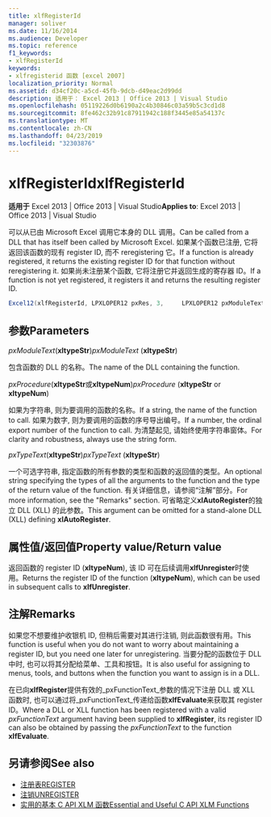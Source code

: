 ```yaml
---
title: xlfRegisterId
manager: soliver
ms.date: 11/16/2014
ms.audience: Developer
ms.topic: reference
f1_keywords:
- xlfRegisterId
keywords:
- xlfregisterid 函数 [excel 2007]
localization_priority: Normal
ms.assetid: d34cf20c-a5cd-45fb-9dcb-d49eac2d99dd
description: 适用于： Excel 2013 | Office 2013 | Visual Studio
ms.openlocfilehash: 05119226d0b6190a2c4b30846c03a59b5c3cd1d8
ms.sourcegitcommit: 8fe462c32b91c87911942c188f3445e85a54137c
ms.translationtype: MT
ms.contentlocale: zh-CN
ms.lasthandoff: 04/23/2019
ms.locfileid: "32303876"
---
```

# <a name="xlfregisterid"></a><span data-ttu-id="af603-104">xlfRegisterId</span><span class="sxs-lookup"><span data-stu-id="af603-104">xlfRegisterId</span></span>

<span data-ttu-id="af603-105">**适用于** Excel 2013 | Office 2013 | Visual Studio</span><span class="sxs-lookup"><span data-stu-id="af603-105">**Applies to**: Excel 2013 | Office 2013 | Visual Studio</span></span> 
  
<span data-ttu-id="af603-106">可以从已由 Microsoft Excel 调用它本身的 DLL 调用。</span><span class="sxs-lookup"><span data-stu-id="af603-106">Can be called from a DLL that has itself been called by Microsoft Excel.</span></span> <span data-ttu-id="af603-107">如果某个函数已注册, 它将返回该函数的现有 register ID, 而不 reregistering 它。</span><span class="sxs-lookup"><span data-stu-id="af603-107">If a function is already registered, it returns the existing register ID for that function without reregistering it.</span></span> <span data-ttu-id="af603-108">如果尚未注册某个函数, 它将注册它并返回生成的寄存器 ID。</span><span class="sxs-lookup"><span data-stu-id="af603-108">If a function is not yet registered, it registers it and returns the resulting register ID.</span></span>
  
```cs
Excel12(xlfRegisterId, LPXLOPER12 pxRes, 3,     LPXLOPER12 pxModuleText, LPXLOPER12 pxProcedure, LPXLOPER12 pxTypeText);
```

## <a name="parameters"></a><span data-ttu-id="af603-109">参数</span><span class="sxs-lookup"><span data-stu-id="af603-109">Parameters</span></span>

<span data-ttu-id="af603-110">_pxModuleText_(**xltypeStr**)</span><span class="sxs-lookup"><span data-stu-id="af603-110">_pxModuleText_ (**xltypeStr**)</span></span>
  
<span data-ttu-id="af603-111">包含函数的 DLL 的名称。</span><span class="sxs-lookup"><span data-stu-id="af603-111">The name of the DLL containing the function.</span></span>
  
<span data-ttu-id="af603-112">_pxProcedure_(**xltypeStr**或**xltypeNum**)</span><span class="sxs-lookup"><span data-stu-id="af603-112">_pxProcedure_ (**xltypeStr** or **xltypeNum**)</span></span>
  
<span data-ttu-id="af603-113">如果为字符串, 则为要调用的函数的名称。</span><span class="sxs-lookup"><span data-stu-id="af603-113">If a string, the name of the function to call.</span></span> <span data-ttu-id="af603-114">如果为数字, 则为要调用的函数的序号导出编号。</span><span class="sxs-lookup"><span data-stu-id="af603-114">If a number, the ordinal export number of the function to call.</span></span> <span data-ttu-id="af603-115">为清楚起见, 请始终使用字符串窗体。</span><span class="sxs-lookup"><span data-stu-id="af603-115">For clarity and robustness, always use the string form.</span></span>
  
<span data-ttu-id="af603-116">_pxTypeText_(**xltypeStr**)</span><span class="sxs-lookup"><span data-stu-id="af603-116">_pxTypeText_ (**xltypeStr**)</span></span>
  
<span data-ttu-id="af603-117">一个可选字符串, 指定函数的所有参数的类型和函数的返回值的类型。</span><span class="sxs-lookup"><span data-stu-id="af603-117">An optional string specifying the types of all the arguments to the function and the type of the return value of the function.</span></span> <span data-ttu-id="af603-118">有关详细信息，请参阅“注解”部分。</span><span class="sxs-lookup"><span data-stu-id="af603-118">For more information, see the "Remarks" section.</span></span> <span data-ttu-id="af603-119">可省略定义**xlAutoRegister**的独立 DLL (XLL) 的此参数。</span><span class="sxs-lookup"><span data-stu-id="af603-119">This argument can be omitted for a stand-alone DLL (XLL) defining **xlAutoRegister**.</span></span>
  
## <a name="property-valuereturn-value"></a><span data-ttu-id="af603-120">属性值/返回值</span><span class="sxs-lookup"><span data-stu-id="af603-120">Property value/Return value</span></span>

<span data-ttu-id="af603-121">返回函数的 register ID (**xltypeNum**), 该 ID 可在后续调用**xlfUnregister**时使用。</span><span class="sxs-lookup"><span data-stu-id="af603-121">Returns the register ID of the function (**xltypeNum**), which can be used in subsequent calls to **xlfUnregister**.</span></span>
  
## <a name="remarks"></a><span data-ttu-id="af603-122">注解</span><span class="sxs-lookup"><span data-stu-id="af603-122">Remarks</span></span>

<span data-ttu-id="af603-123">如果您不想要维护收银机 ID, 但稍后需要对其进行注销, 则此函数很有用。</span><span class="sxs-lookup"><span data-stu-id="af603-123">This function is useful when you do not want to worry about maintaining a register ID, but you need one later for unregistering.</span></span> <span data-ttu-id="af603-124">当要分配的函数位于 DLL 中时, 也可以将其分配给菜单、工具和按钮。</span><span class="sxs-lookup"><span data-stu-id="af603-124">It is also useful for assigning to menus, tools, and buttons when the function you want to assign is in a DLL.</span></span>
  
<span data-ttu-id="af603-125">在已向**xlfRegister**提供有效的_pxFunctionText_参数的情况下注册 DLL 或 XLL 函数时, 也可以通过将_pxFunctionText_传递给函数**xlfEvaluate**来获取其 register ID。</span><span class="sxs-lookup"><span data-stu-id="af603-125">Where a DLL or XLL function has been registered with a valid  _pxFunctionText_ argument having been supplied to **xlfRegister**, its register ID can also be obtained by passing the  _pxFunctionText_ to the function **xlfEvaluate**.</span></span>
  
## <a name="see-also"></a><span data-ttu-id="af603-126">另请参阅</span><span class="sxs-lookup"><span data-stu-id="af603-126">See also</span></span>

- [<span data-ttu-id="af603-127">注册表</span><span class="sxs-lookup"><span data-stu-id="af603-127">REGISTER</span></span>](xlfregister-form-1.md)
- [<span data-ttu-id="af603-128">注销</span><span class="sxs-lookup"><span data-stu-id="af603-128">UNREGISTER</span></span>](xlfunregister-form-1.md)
- [<span data-ttu-id="af603-129">实用的基本 C API XLM 函数</span><span class="sxs-lookup"><span data-stu-id="af603-129">Essential and Useful C API XLM Functions</span></span>](essential-and-useful-c-api-xlm-functions.md)

